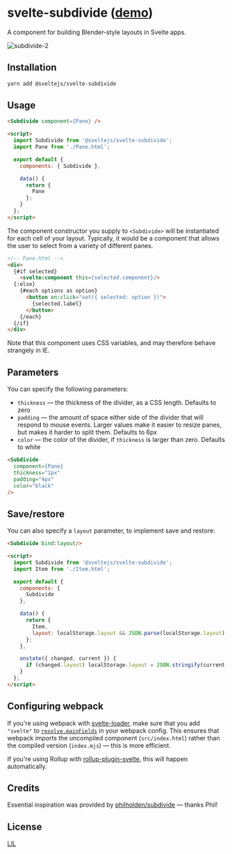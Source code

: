 # svelte-subdivide ([demo](https://svelte.technology/repl?version=2.6.3&gist=972edea66f74521601771be19e192c72))

A component for building Blender-style layouts in Svelte apps.

![subdivide-2](https://user-images.githubusercontent.com/1162160/40279920-696b12e6-5c19-11e8-8861-6bdb071441d5.gif)


## Installation

```bash
yarn add @sveltejs/svelte-subdivide
```


## Usage

```html
<Subdivide component={Pane} />

<script>
  import Subdivide from '@sveltejs/svelte-subdivide';
  import Pane from './Pane.html';

  export default {
    components: { Subdivide },

    data() {
      return {
        Pane
      };
    }
  };
</script>
```

The component constructor you supply to `<Subdivide>` will be instantiated for each cell of your layout. Typically, it would be a component that allows the user to select from a variety of different panes.

```html
<!-- Pane.html -->
<div>
  {#if selected}
    <svelte:component this={selected.component}/>
  {:else}
    {#each options as option}
      <button on:click="set({ selected: option })">
        {selected.label}
      </button>
    {/each}
  {/if}
</div>
```

Note that this component uses CSS variables, and may therefore behave strangely in IE.


## Parameters

You can specify the following parameters:

* `thickness` — the thickness of the divider, as a CSS length. Defaults to zero
* `padding` — the amount of space either side of the divider that will respond to mouse events. Larger values make it easier to resize panes, but makes it harder to split them. Defaults to 6px
* `color` — the color of the divider, if `thickness` is larger than zero. Defaults to white

```html
<Subdivide
  component={Pane}
  thickness="1px"
  padding="4px"
  color="black"
/>
```


## Save/restore

You can also specify a `layout` parameter, to implement save and restore:

```html
<Subdivide bind:layout/>

<script>
  import Subdivide from '@sveltejs/svelte-subdivide';
  import Item from './Item.html';

  export default {
    components: {
      Subdivide
    },

    data() {
      return {
        Item,
        layout: localStorage.layout && JSON.parse(localStorage.layout)
      };
    },

    onstate({ changed, current }) {
      if (changed.layout) localStorage.layout = JSON.stringify(current.layout);
    }
  };
</script>
```


## Configuring webpack

If you're using webpack with [svelte-loader](https://github.com/sveltejs/svelte-loader), make sure that you add `"svelte"` to [`resolve.mainFields`](https://webpack.js.org/configuration/resolve/#resolve-mainfields) in your webpack config. This ensures that webpack imports the uncompiled component (`src/index.html`) rather than the compiled version (`index.mjs`) — this is more efficient.

If you're using Rollup with [rollup-plugin-svelte](https://github.com/rollup/rollup-plugin-svelte), this will happen automatically.


## Credits

Essential inspiration was provided by [philholden/subdivide](https://github.com/philholden/subdivide) — thanks Phil!


## License

[LIL](LICENSE)
